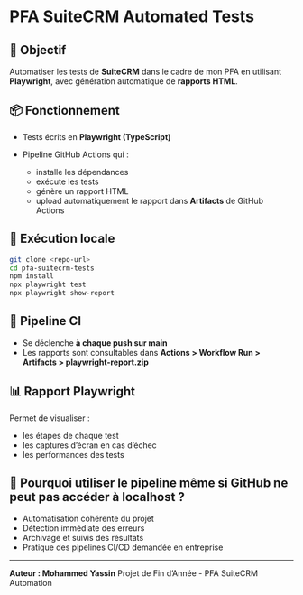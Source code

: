 # PFA SuiteCRM Automated Tests

## 🌟 Objectif

Automatiser les tests de **SuiteCRM** dans le cadre de mon PFA en utilisant **Playwright**, avec génération automatique de **rapports HTML**.

## 📦 Fonctionnement

* Tests écrits en **Playwright (TypeScript)**
* Pipeline GitHub Actions qui :

  * installe les dépendances
  * exécute les tests
  * génère un rapport HTML
  * upload automatiquement le rapport dans **Artifacts** de GitHub Actions

## 🚀 Exécution locale

```bash
git clone <repo-url>
cd pfa-suitecrm-tests
npm install
npx playwright test
npx playwright show-report
```

## 💐 Pipeline CI

* Se déclenche **à chaque push sur main**
* Les rapports sont consultables dans **Actions > Workflow Run > Artifacts > playwright-report.zip**

## 📊 Rapport Playwright

Permet de visualiser :

* les étapes de chaque test
* les captures d’écran en cas d’échec
* les performances des tests

## 🔎 Pourquoi utiliser le pipeline même si GitHub ne peut pas accéder à localhost ?

* Automatisation cohérente du projet
* Détection immédiate des erreurs
* Archivage et suivis des résultats
* Pratique des pipelines CI/CD demandée en entreprise

---

**Auteur : Mohammed Yassin**
Projet de Fin d’Année - PFA SuiteCRM Automation
